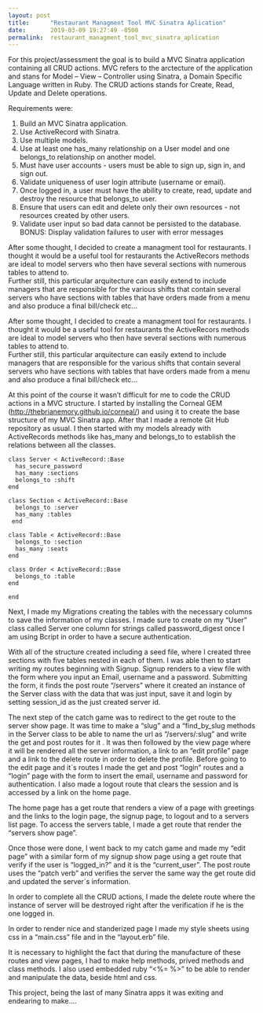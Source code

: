 ```yaml
---
layout: post
title:      "Restaurant Managment Tool MVC Sinatra Aplication"
date:       2019-03-09 19:27:49 -0500
permalink:  restaurant_managment_tool_mvc_sinatra_aplication
---
```


For this project/assessment the goal is to build a MVC Sinatra application containing all CRUD actions.
MVC refers to the arctecture of the application and stans for Model – View – Controller using Sinatra, a Domain Specific Language written in Ruby.
The CRUD actions stands for Create, Read, Update and Delete operations.
 
Requirements were:
1. Build an MVC Sinatra application.
2. Use ActiveRecord with Sinatra.
3. Use multiple models.
4. Use at least one has_many relationship on a User model and one belongs_to relationship on another model.
5. Must have user accounts - users must be able to sign up, sign in, and sign out.
6. Validate uniqueness of user login attribute (username or email).
7. Once logged in, a user must have the ability to create, read, update and destroy the resource that belongs_to user.
8. Ensure that users can edit and delete only their own resources - not resources created by other users.
9. Validate user input so bad data cannot be persisted to the database. BONUS: Display validation failures to user with error messages
 
 
After some thought, I decided to create  a managment tool for restaurants.  I thought it would be a useful tool for restaurants the ActiveRecors methods are ideal to model servers who then have several sections with numerous tables to attend to.  
Further still, this particular  arquitecture can easily extend to include managers that are responsible for the various shifts that contain several servers who have sections with tables that have orders made from a menu and also produce a final bill/check etc...

After some thought, I decided to create  a managment tool for restaurants.  I thought it would be a useful tool for restaurants the ActiveRecors methods are ideal to model servers who then have several sections with numerous tables to attend to.  
Further still, this particular  arquitecture can easily extend to include managers that are responsible for the various shifts that contain several servers who have sections with tables that have orders made from a menu and also produce a final bill/check etc...
 
At this point of the course it wasn’t difficult for me to code the CRUD actions in a MVC structure.
I started by installing the Corneal GEM (http://thebrianemory.github.io/corneal/) and using it to create the base structure of my MVC Sinatra app.
After that I made a remote Git Hub repository as usual.
I then started with my models already with ActiveRecords methods like has_many and belongs_to to establish the relations between all the classes.

```
class Server < ActiveRecord::Base
  has_secure_password
  has_many :sections
  belongs_to :shift
end

class Section < ActiveRecord::Base
  belongs_to :server
  has_many :tables
 end

class Table < ActiveRecord::Base
  belongs_to :section
  has_many :seats
end

class Order < ActiveRecord::Base
  belongs_to :table
end

end
```

Next, I made my Migrations creating the tables with the necessary columns to save the information of my classes. 
I made sure to create on my “User” class called Server one column for strings called password_digest once I am using Bcript in order to have a secure authentication.

With all of the structure created including a seed file, where I created three sections with five tables nested in each of them.  I was able then to start writing my routes beginning with Signup. 
Signup renders to a view file with the form where you input an Email, username and a password. Submitting the form, it finds the post route “/servers” where it created an instance of the Server class with the data that was just input, save it and login by setting session_id as the just created server id.

The next step of the catch game was to redirect to the get route to the server show page.  It was time to make  a “slug” and a “find_by_slug methods in the Server class to be able to name the url as “/servers/:slug” and write the get and post routes for it . It was then followed by the view page where it will be rendered all the server information, a link to an “edit profile” page and a link to the delete route in order to delete the profile.
Before going to the edit page and it´s routes I made the get and post “login” routes and a “login” page with the form to insert the email, username and password for authentication. I also made a logout route that clears the session and is accessed by a link on the home page.
 
The home page has a get route that renders a view of a page with greetings and the links to the login page, the signup page, to logout and to a servers list page.
To access the servers table, I made a get route that render the “servers show page”.
 
Once those were done, I went back to my catch game and made my “edit page” with a similar form of my signup show page using a get route that verify if the user is “logged_in?” and it is the “current_user”. The post route uses the “patch verb” and verifies the server the same way the get route did and updated the server´s information.
 
In order to complete all the CRUD actions, I made the delete route where the instance of server will be destroyed right after the verification if he is the one logged in.
 
In order to render nice and standerized page I made my style sheets using css in a “main.css” file and in the “layout.erb” file.
 
It is necessary to highlight the fact that during the manufacture of these routes and view pages, I had to make help methods, prived methods and class methods. I also used embedded ruby “<%=   %>” to be able to render and manipulate the data, beside html and css.

 
This project, being the last of many Sinatra apps it was exiting and endearing to make….




